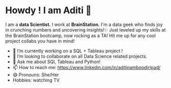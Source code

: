 # Howdy ! I am Aditi 👋


I am a **data Scientist.** I work at **BrainStation.** I'm a data geek who finds joy in crunching numbers and uncovering insights!✨ Just leveled up my skills at the BrainStation bootcamp, now rocking as a TA!  Hit me up for any cool project collabs you have in mind!

- 🔭 I’m currently working on a SQL + Tableau project !
- 👯 I’m looking to collaborate on all Data Science related projects.
- 💬 Ask me about SQl, Tableau and Python!
- 📫 How to reach me: https://www.linkedin.com/in/aditinamboodiripad/
- 😄 Pronouns: She/Her
- Hobbies: watching TV



